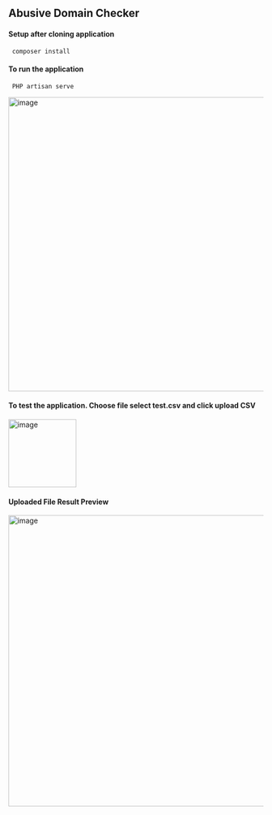 ## Abusive Domain Checker

#### Setup after cloning application
`` composer install``
#### To run the application
`` PHP artisan serve``

<img width="580" alt="image" src="https://github.com/kybDev/akla-dmain-chkr/assets/48625815/8086c385-509c-45b3-afac-67c9ba1058e8">

#### To test the application. Choose file select  test.csv and click upload CSV

<img width="134" alt="image" src="https://github.com/kybDev/akla-dmain-chkr/assets/48625815/ba6c761d-4009-412e-b1e9-25d63b374b3b">

#### Uploaded File Result Preview

<img width="574" alt="image" src="https://github.com/kybDev/akla-dmain-chkr/assets/48625815/cfd0c58f-aee5-432d-bdc6-c4fbc5c73b69">



